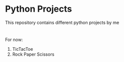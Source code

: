 # Python Projects
This repository contains different python projects by me
# 
For now:
1. TicTacToe
2. Rock Paper Scissors
